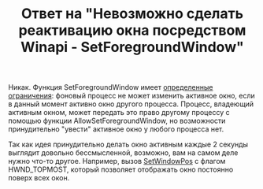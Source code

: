 ﻿---
title: "Ответ на \"Невозможно сделать реактивацию окна посредством Winapi - SetForegroundWindow\""
se.owner.user_id: 240512
se.owner.display_name: "MSDN.WhiteKnight"
se.owner.link: "https://ru.stackoverflow.com/users/240512/msdn-whiteknight"
se.answer_id: 999801
se.question_id: 999794
se.post_type: answer
se.score: 3
se.is_accepted: False
---
<p>Никак. Функция SetForegroundWindow имеет <a href="https://docs.microsoft.com/ru-ru/windows/win32/api/winuser/nf-winuser-setforegroundwindow#remarks" rel="nofollow noreferrer">определенные ограничения</a>: фоновый процесс не может изменить активное окно, если в данный момент активно окно другого процесса. Процесс, владеющий активным окном, может передать это право другому процессу с помощью функции AllowSetForegroundWindow, но возможности принудительно "увести" активное окно у любого процесса нет. </p>

<p>Так как идея принудительно делать окно активным каждые 2 секунды выглядит довольно бессмысленной, возможно, вам на самом деле нужно что-то другое. Например, вызов <a href="https://docs.microsoft.com/ru-ru/windows/win32/api/winuser/nf-winuser-setwindowpos" rel="nofollow noreferrer">SetWindowPos</a> с флагом HWND_TOPMOST, который позволяет отображать окно постоянно поверх всех окон. </p>
